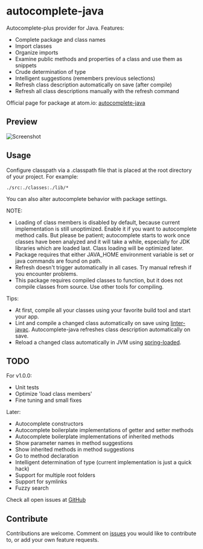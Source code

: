 # autocomplete-java

Autocomplete-plus provider for Java. Features:

* Complete package and class names
* Import classes
* Organize imports
* Examine public methods and properties of a class and use them as snippets
* Crude determination of type
* Intelligent suggestions (remembers previous selections)
* Refresh class description automatically on save (after compile)
* Refresh all class descriptions manually with the refresh command

Official page for package at atom.io: [autocomplete-java](https://atom.io/packages/autocomplete-java)

## Preview

![Screenshot](https://raw.github.com/keskiju/autocomplete-java/master/screenshot.gif)

## Usage

Configure classpath via a .classpath file that is placed at the root directory of your project. For example:

    ./src:./classes:./lib/*

You can also alter autocomplete behavior with package settings.  

NOTE:
* Loading of class members is disabled by default, because current implementation is still unoptimized. Enable it if you want to autocomplete method calls. But please be patient; autocomplete starts to work once classes have been analyzed and it will take a while, especially for JDK libraries which are loaded last. Class loading will be optimized later.
* Package requires that either JAVA_HOME environment variable is set or java commands are found on path.
* Refresh doesn't trigger automatically in all cases. Try manual refresh if you encounter problems.
* This package requires compiled classes to function, but it does not compile classes from source. Use other tools for compiling.

Tips:
* At first, compile all your classes using your favorite build tool and start your app.
* Lint and compile a changed class automatically on save using [linter-javac](https://atom.io/packages/linter-javac). Autocomplete-java refreshes class description automatically on save.
* Reload a changed class automatically in JVM using [spring-loaded](https://github.com/spring-projects/spring-loaded).

## TODO

For v1.0.0:
* Unit tests
* Optimize 'load class members'
* Fine tuning and small fixes

Later:
* Autocomplete constructors
* Autocomplete boilerplate implementations of getter and setter methods
* Autocomplete boilerplate implementations of inherited methods
* Show parameter names in method suggestions
* Show inherited methods in method suggestions
* Go to method declaration
* Intelligent determination of type (current implementation is just a quick hack)
* Support for multiple root folders
* Support for symlinks
* Fuzzy search

Check all open issues at [GitHub](https://github.com/keskiju/autocomplete-java/issues)

## Contribute

Contributions are welcome. Comment on [issues](https://github.com/keskiju/autocomplete-java/issues) you would like to contribute to, or add your own feature requests.

